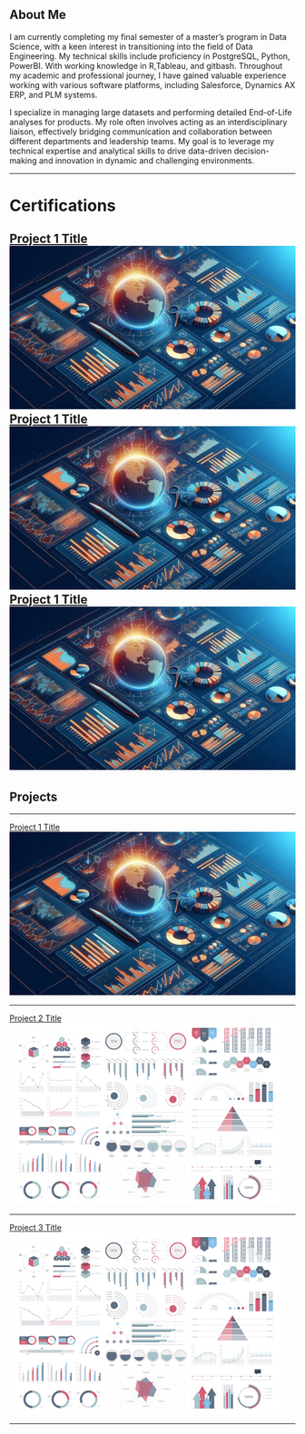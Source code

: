 ## About Me
I am currently completing my final semester of a master’s program in Data Science, with a keen interest in transitioning into the field of Data Engineering. My technical skills include proficiency in PostgreSQL, Python, PowerBI. With working knowledge in R,Tableau, and gitbash. Throughout my academic and professional journey, I have gained valuable experience working with various software platforms, including Salesforce, Dynamics AX ERP, and PLM systems.

I specialize in managing large datasets and performing detailed End-of-Life analyses for products. My role often involves acting as an interdisciplinary liaison, effectively bridging communication and collaboration between different departments and leadership teams. My goal is to leverage my technical expertise and analytical skills to drive data-driven decision-making and innovation in dynamic and challenging environments.

---
# Certifications
[Project 1 Title](sample_page)
<img src="images/thumb1.png?raw=true"/>
[Project 1 Title](sample_page)
<img src="images/thumb1.png?raw=true"/>
[Project 1 Title](sample_page)
<img src="images/thumb1.png?raw=true"/>
---

## Projects

---

[Project 1 Title](sample_page)
<img src="images/thumb1.png?raw=true"/>

---
[Project 2 Title](/pdf/sample_presentation.pdf)
<img src="images/dummy_thumbnail.jpg?raw=true"/>

---
[Project 3 Title](http://example.com/)
<img src="images/dummy_thumbnail.jpg?raw=true"/>

---


